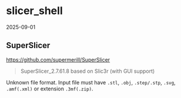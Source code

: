 # slicer_shell
2025-09-01

## SuperSlicer

https://github.com/supermerill/SuperSlicer

> SuperSlicer_2.7.61.8 based on Slic3r (with GUI support)

Unknown file format. Input file must have `.stl`, `.obj`, `.step/.stp`, `.svg`, `.amf(.xml)` or extension `.3mf(.zip)`.
